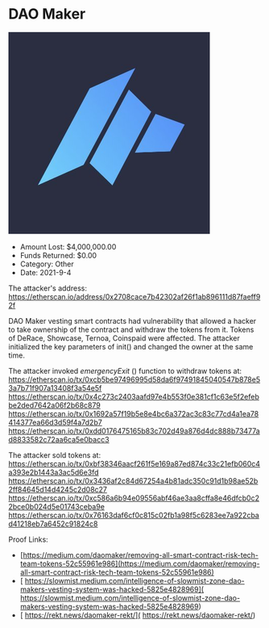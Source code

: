 # DAO Maker
![DAO Maker](/rektimages/DAO-Maker.png)
- Amount Lost: $4,000,000.00
- Funds Returned: $0.00
- Category: Other
- Date: 2021-9-4

The attacker's address:  
https://etherscan.io/address/0x2708cace7b42302af26f1ab896111d87faeff92f  
  
DAO Maker vesting smart contracts had vulnerability that allowed a hacker to take ownership of the contract and withdraw the tokens from it. Tokens of DeRace, Showcase, Ternoa, Coinspaid were affected. The attacker initialized the key parameters of init() and changed the owner at the same time.  
  
The attacker invoked _emergencyExit_ () function to withdraw tokens at:  
https://etherscan.io/tx/0xcb5be97496995d58da6f97491845040547b878e53a7b71f907a13408f3a54e5f  
https://etherscan.io/tx/0x4c273c2403aafd97e4b553f0e381cf1c63e5f2efebbe2ded7642a06f2b68c879  
https://etherscan.io/tx/0x1692a57f19b5e8e4bc6a372ac3c83c77cd4a1ea78414377ea66d3d59f4a7d2b7  
https://etherscan.io/tx/0xdd0176475165b83c702d49a876d4dc888b73477ad8833582c72aa6ca5e0bacc3  
  
The attacker sold tokens at:  
https://etherscan.io/tx/0xbf38346aacf261f5e169a87ed874c33c21efb060c4a393e2b1443a3ac5d6e3fd  
https://etherscan.io/tx/0x3436af2c84d67254a4b81adc350c91d1b98ae52b2ff84645d14d4245c2d08c27  
https://etherscan.io/tx/0xc586a6b94e09556abf46ae3aa8cffa8e46dfcb0c22bce0b024d5e01743ceba9e  
https://etherscan.io/tx/0x76163daf6cf0c815c02fb1a98f5c6283ee7a922cbad41218eb7a6452c91824c8


Proof Links:
- [https://medium.com/daomaker/removing-all-smart-contract-risk-tech-team-tokens-52c55961e986](https://medium.com/daomaker/removing-all-smart-contract-risk-tech-team-tokens-52c55961e986)
- [ https://slowmist.medium.com/intelligence-of-slowmist-zone-dao-makers-vesting-system-was-hacked-5825e4828969]( https://slowmist.medium.com/intelligence-of-slowmist-zone-dao-makers-vesting-system-was-hacked-5825e4828969)
- [ https://rekt.news/daomaker-rekt/]( https://rekt.news/daomaker-rekt/)


